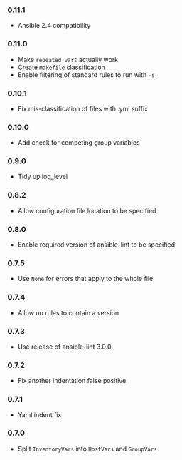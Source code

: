 ### 0.11.1

* Ansible 2.4 compatibility

### 0.11.0
* Make `repeated_vars` actually work
* Create `Makefile` classification
* Enable filtering of standard rules to run with `-s`

### 0.10.1
* Fix mis-classification of files with .yml suffix

### 0.10.0
* Add check for competing group variables

### 0.9.0
* Tidy up log_level

### 0.8.2
* Allow configuration file location to be specified

### 0.8.0
* Enable required version of ansible-lint to be specified

### 0.7.5
* Use `None` for errors that apply to the whole file

### 0.7.4
* Allow no rules to contain a version

### 0.7.3
* Use release of ansible-lint 3.0.0

### 0.7.2
* Fix another indentation false positive

### 0.7.1
* Yaml indent fix

### 0.7.0
* Split `InventoryVars` into `HostVars` and `GroupVars`
